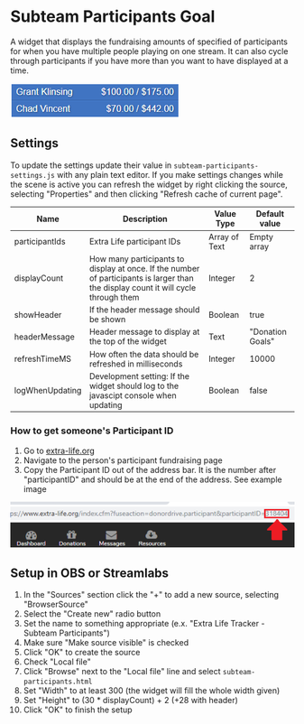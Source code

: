 # Subteam Participants Goal

A widget that displays the fundraising amounts of specified of participants for when you have multiple people playing on one stream. It can also cycle through participants if you have more than you want to have displayed at a time.

![Subteam-Participants-Goal-Preview](../images/Subteam-Participants-Preview.png)

## Settings
To update the settings update their value in `subteam-participants-settings.js` with any plain text editor. If you make settings changes while the scene is active you can refresh the widget by right clicking the source, selecting "Properties" and then clicking "Refresh cache of current page".

| Name | Description | Value Type | Default value |
|---|---|---|---|
| participantIds | Extra Life participant IDs | Array of Text | Empty array |
| displayCount | How many participants to display at once. If the number of participants is larger than the display count it will cycle through them | Integer | 2 |
| showHeader | If the header message should be shown | Boolean | true |
| headerMessage | Header message to display at the top of the widget| Text | "Donation Goals" |
| refreshTimeMS | How often the data should be refreshed in milliseconds | Integer | 10000 |
| logWhenUpdating | Development setting: If the widget should log to the javascipt console when updating | Boolean | false |

### How to get someone's Participant ID

1. Go to [extra-life.org](https://www.extra-life.org/)
2. Navigate to the person's participant fundraising page
3. Copy the Participant ID out of the address bar. It is the number after "participantID" and should be at the end of the address. See example image

![Get-Participant-ID](../images/where-to-find-your-id.png)

## Setup in OBS or Streamlabs
1. In the "Sources" section click the "+" to add a new source, selecting "BrowserSource"
2. Select the "Create new" radio button
3. Set the name to something appropriate (e.x. "Extra Life Tracker - Subteam Participants")
4. Make sure "Make source visible" is checked
5. Click "OK" to create the source
6. Check "Local file"
7. Click "Browse" next to the "Local file" line and select `subteam-participants.html`
8. Set "Width" to at least 300 (the widget will fill the whole width given)
9. Set "Height" to (30 * displayCount) + 2 (+28 with header)
10. Click "OK" to finish the setup
